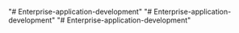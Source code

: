 "# Enterprise-application-development" 
"# Enterprise-application-development" 
"# Enterprise-application-development" 

